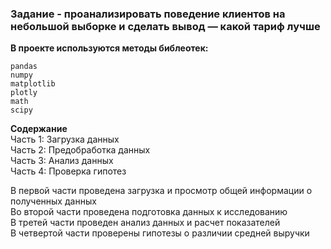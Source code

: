 ### Задание - проанализировать поведение клиентов на небольшой выборке и сделать вывод — какой тариф лучше

**В проекте используются методы библеотек:**  
```
pandas
numpy
matplotlib
plotly
math
scipy
```
**Содержание**  
Часть 1: Загрузка данных  
Часть 2: Предобработка данных  
Часть 3: Анализ данных  
Часть 4: Проверка гипотез  

В первой части проведена загрузка и просмотр общей информации о полученных данных  
Во второй части проведена подготовка данных к исследованию  
В третей части проведен анализ данных и расчет показателей  
В четвертой части проверены гипотезы о различии средней выручки  

